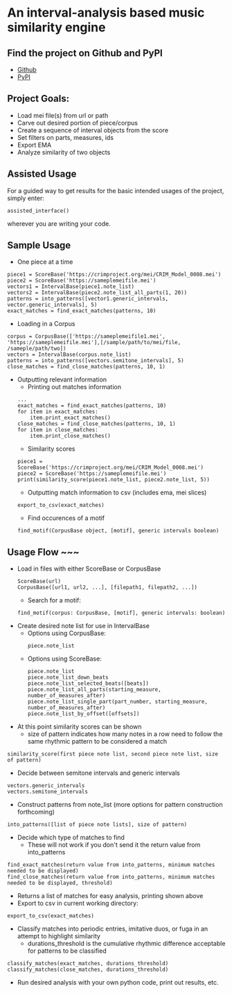 # An interval-analysis based music similarity engine

## Find the project on Github and PyPI
- [Github](https://github.com/HCDigitalScholarship/intervals)
- [PyPI](https://pypi.org/project/crim-intervals/)

## Project Goals:
- Load mei file(s) from url or path
- Carve out desired portion of piece/corpus
- Create a sequence of interval objects from the score
- Set filters on parts, measures, ids
- Export EMA
- Analyze similarity of two objects

## Assisted Usage
For a guided way to get results for the basic intended usages of the project, simply enter:
```
assisted_interface()
```
wherever you are writing your code.

## Sample Usage
- One piece at a time
```
piece1 = ScoreBase('https://crimproject.org/mei/CRIM_Model_0008.mei')
piece2 = ScoreBase('https://sameplemeifile.mei')
vectors1 = IntervalBase(piece1.note_list)
vectors2 = IntervalBase(piece2.note_list_all_parts(1, 20))
patterns = into_patterns([vector1.generic_intervals, vector.generic_intervals], 5)
exact_matches = find_exact_matches(patterns, 10)
```
- Loading in a Corpus
```
corpus = CorpusBase(['https://sameplemeifile1.mei', 'https://sameplemeifile.mei'],[/sample/path/to/mei/file, /sameple/path/two])
vectors = IntervalBase(corpus.note_list)
patterns = into_patterns([vectors.semitone_intervals], 5)
close_matches = find_close_matches(patterns, 10, 1)
```
- Outputting relevant information
  - Printing out matches information
  ```
  ...
  exact_matches = find_exact_matches(patterns, 10)
  for item in exact_matches:
      item.print_exact_matches()
  close_matches = find_close_matches(patterns, 10, 1)
  for item in close_matches:
      item.print_close_matches()
  ```
  - Similarity scores
  ```
  piece1 = ScoreBase('https://crimproject.org/mei/CRIM_Model_0008.mei')
  piece2 = ScoreBase('https://sameplemeifile.mei')
  print(similarity_score(piece1.note_list, piece2.note_list, 5))
  ```
  - Outputting match information to csv (includes ema, mei slices)
  ```
  export_to_csv(exact_matches)
  ```
  - Find occurences of a motif
  ```
  find_motif(CorpusBase object, [motif], generic intervals boolean)
  ```

## Usage Flow ~~~
- Load in files with either ScoreBase or CorpusBase
  ```
  ScoreBase(url)
  CorpusBase([url1, url2, ...], [filepath1, filepath2, ...])
  ```
  - Search for a motif:
  ```
  find_motif(corpus: CorpusBase, [motif], generic intervals: boolean)
  ```
- Create desired note list for use in IntervalBase
  - Options using CorpusBase:
    ```
    piece.note_list
    ```
  - Options using ScoreBase:
    ```
    piece.note_list
    piece.note_list_down_beats
    piece.note_list_selected_beats([beats])
    piece.note_list_all_parts(starting_measure, number_of_measures_after)
    piece.note_list_single_part(part_number, starting_measure, number_of_measures_after)
    piece.note_list_by_offset([offsets])
    ```
- At this point similarity scores can be shown
  - size of pattern indicates how many notes in a row need to follow the same rhythmic pattern to be considered a match
```
similarity_score(first piece note list, second piece note list, size of pattern)
```
- Decide between semitone intervals and generic intervals
```
vectors.generic_intervals
vectors.semitone_intervals
```
- Construct patterns from note_list (more options for pattern construction forthcoming)
```
into_patterns([list of piece note lists], size of pattern)
```
- Decide which type of matches to find
  - These will not work if you don't send it the return value from into_patterns
```
find_exact_matches(return value from into_patterns, minimum matches needed to be displayed)
find_close_matches(return value from into_patterns, minimum matches needed to be displayed, threshold)
```
  - Returns a list of matches for easy analysis, printing shown above
- Export to csv in current working directory:
```
export_to_csv(exact_matches)
```
- Classify matches into periodic entries, imitative duos, or fuga in an attempt to highlight similarity
  - durations_threshold is the cumulative rhythmic difference acceptable for patterns to be classified
```
classify_matches(exact_matches, durations_threshold)
classify_matches(close_matches, durations_threshold)
```
- Run desired analysis with your own python code, print out results, etc.

